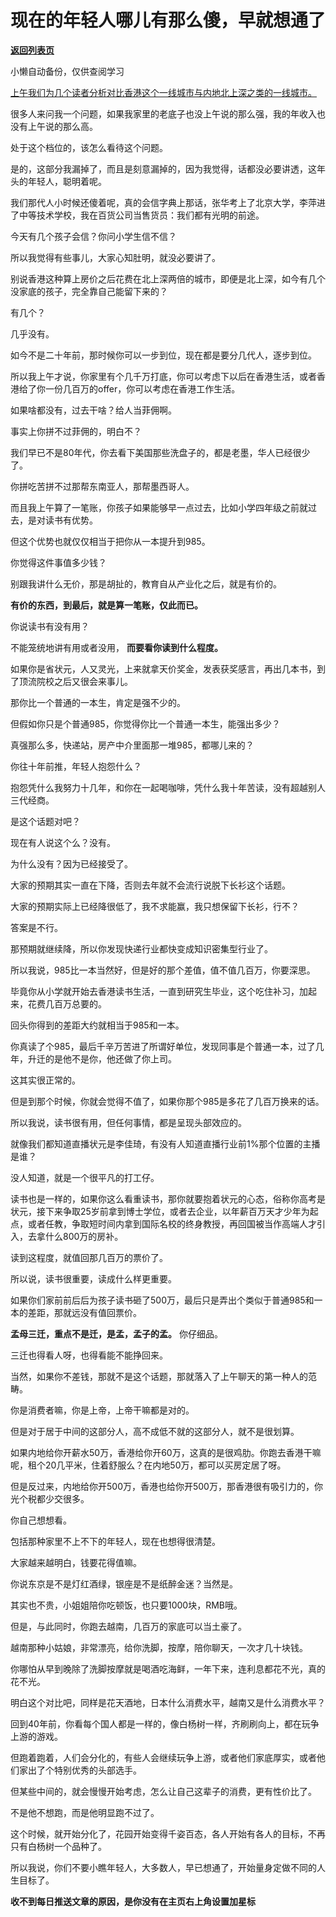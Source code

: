 # 现在的年轻人哪儿有那么傻，早就想通了

[**返回列表页**](/gzh/记忆承载3)

小懒自动备份，仅供查阅学习

[上午我们为几个读者分析对比香港这个一线城市与内地北上深之类的一线城市。](http://mp.weixin.qq.com/s?__biz=MzU0MjYwNDU2Mw==&mid=2247513667&idx=1&sn=87317063cc9d2d75c96d360a6db6701c&chksm=fb1ada3fcc6d5329211b14245132bbccec3f2e74f099582772179c7d4c33c34a7dbf24b10c55&scene=21#wechat_redirect)

很多人来问我一个问题，如果我家里的老底子也没上午说的那么强，我的年收入也没有上午说的那么高。  

处于这个档位的，该怎么看待这个问题。

是的，这部分我漏掉了，而且是刻意漏掉的，因为我觉得，话都没必要讲透，这年头的年轻人，聪明着呢。  

我们那代人小时候还傻着呢，真的会信字典上那话，张华考上了北京大学，李萍进了中等技术学校，我在百货公司当售货员：我们都有光明的前途。

今天有几个孩子会信？你问小学生信不信？

所以我觉得有些事儿，大家心知肚明，就没必要讲了。

别说香港这种算上房价之后花费在北上深两倍的城市，即便是北上深，如今有几个没家底的孩子，完全靠自己能留下来的？

有几个？

几乎没有。

如今不是二十年前，那时候你可以一步到位，现在都是要分几代人，逐步到位。

所以我上午才说，你家里有个几千万打底，你可以考虑下以后在香港生活，或者香港给了你一份几百万的offer，你可以考虑在香港工作生活。

如果啥都没有，过去干啥？给人当菲佣啊。

事实上你拼不过菲佣的，明白不？

我们早已不是80年代，你去看下美国那些洗盘子的，都是老墨，华人已经很少了。

你拼吃苦拼不过那帮东南亚人，那帮墨西哥人。  

而且我上午算了一笔账，你孩子如果能够早一点过去，比如小学四年级之前就过去，是对读书有优势。  

但这个优势也就仅仅相当于把你从一本提升到985。

你觉得这件事值多少钱？  

别跟我讲什么无价，那是胡扯的，教育自从产业化之后，就是有价的。  

 **有价的东西，到最后，就是算一笔账，仅此而已。**  

你说读书有没有用？

不能笼统地讲有用或者没用， **而要看你读到什么程度。**

如果你是省状元，人又灵光，上来就拿天价奖金，发表获奖感言，再出几本书，到了顶流院校之后又很会来事儿。  

那你比一个普通的一本生，肯定是强不少的。  

但假如你只是个普通985，你觉得你比一个普通一本生，能强出多少？  

真强那么多，快递站，房产中介里面那一堆985，都哪儿来的？

你往十年前推，年轻人抱怨什么？

抱怨凭什么我努力十几年，和你在一起喝咖啡，凭什么我十年苦读，没有超越别人三代经商。

是这个话题对吧？

现在有人说这个么？没有。

为什么没有？因为已经接受了。  

大家的预期其实一直在下降，否则去年就不会流行说脱下长衫这个话题。

大家的预期实际上已经降很低了，我不求能赢，我只想保留下长衫，行不？

答案是不行。

那预期就继续降，所以你发现快递行业都快变成知识密集型行业了。

所以我说，985比一本当然好，但是好的那个差值，值不值几百万，你要深思。  

毕竟你从小学就开始去香港读书生活，一直到研究生毕业，这个吃住补习，加起来，花费几百万总要的。  

回头你得到的差距大约就相当于985和一本。  

你真读了个985，最后千辛万苦进了所谓好单位，发现同事是个普通一本，过了几年，升迁的是他不是你，他还做了你上司。

这其实很正常的。

但是到那个时候，你就会觉得不值了，如果你那个985是多花了几百万换来的话。  

所以我说，读书很有用，但任何事情，都是呈现头部效应的。  

就像我们都知道直播状元是李佳琦，有没有人知道直播行业前1%那个位置的主播是谁？  

没人知道，就是一个很平凡的打工仔。

读书也是一样的，如果你这么看重读书，那你就要抱着状元的心态，俗称你高考是状元，接下来争取25岁前拿到博士学位，或者去企业，以年薪百万天才少年为起点，或者任教，争取短时间内拿到国际名校的终身教授，再回国被当作高端人才引入，去拿什么800万的房补。

读到这程度，就值回那几百万的票价了。

所以说，读书很重要，读成什么样更重要。  

如果你们家前前后后为孩子读书砸了500万，最后只是弄出个类似于普通985和一本的差距，那就远没有值回票价。

 **孟母三迁，重点不是迁，是孟，孟子的孟。** 你仔细品。

三迁也得看人呀，也得看能不能挣回来。

当然，如果你不差钱，那就不是这个话题，那就落入了上午聊天的第一种人的范畴。

你是消费者嘛，你是上帝，上帝干嘛都是对的。

但是对于居于中间的这部分人，高不成低不就的这部分人，就不是很划算。  

如果内地给你开薪水50万，香港给你开60万，这真的是很鸡肋。你跑去香港干嘛呢，租个20几平米，住着舒服么？在内地50万，都可以买房定居了呀。

但是反过来，内地给你开500万，香港也给你开500万，那香港很有吸引力的，你光个税都少交很多。  

你自己想想看。  

包括那种家里不上不下的年轻人，现在也想得很清楚。  

大家越来越明白，钱要花得值嘛。  

你说东京是不是灯红酒绿，银座是不是纸醉金迷？当然是。  

其实也不贵，小姐姐陪你吃顿饭，也只要1000块，RMB哦。

但是，与此同时，你跑去越南，几百万的家底可以当土豪了。

越南那种小姑娘，非常漂亮，给你洗脚，按摩，陪你聊天，一次才几十块钱。

你哪怕从早到晚除了洗脚按摩就是喝酒吃海鲜，一年下来，连利息都花不光，真的花不光。  

明白这个对比吧，同样是花天酒地，日本什么消费水平，越南又是什么消费水平？

回到40年前，你看每个国人都是一样的，像白杨树一样，齐刷刷向上，都在玩争上游的游戏。

但跑着跑着，人们会分化的，有些人会继续玩争上游，或者他们家底厚实，或者他们家出了个特别优秀的头部选手。  

但某些中间的，就会慢慢开始考虑，怎么让自己这辈子的消费，更有性价比了。  

不是他不想跑，而是他明显跑不过了。  

这个时候，就开始分化了，花园开始变得千姿百态，各人开始有各人的目标，不再只有白杨树一个品种了。

所以我说，你们不要小瞧年轻人，大多数人，早已想通了，开始量身定做不同的人生目标了。

  

 **收不到每日推送文章的原因，是你没有在主页右上角设置加星标**


